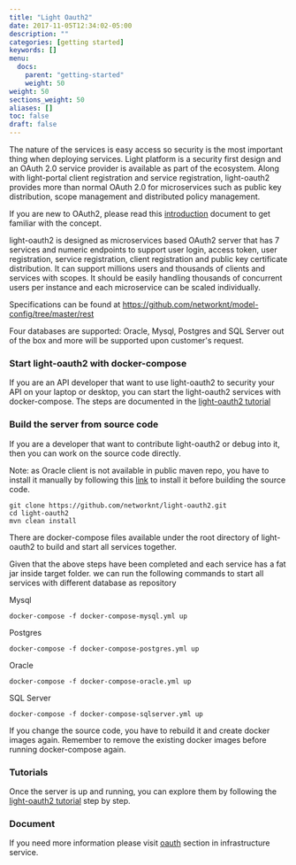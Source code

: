 ```yaml
---
title: "Light Oauth2"
date: 2017-11-05T12:34:02-05:00
description: ""
categories: [getting started]
keywords: []
menu:
  docs:
    parent: "getting-started"
    weight: 50
weight: 50
sections_weight: 50
aliases: []
toc: false
draft: false
---
```


The nature of the services is easy access so security is the most important thing when
deploying services. Light platform is a security first design and an OAuth 2.0 service
provider is available as part of the ecosystem. Along with light-portal client registration
and service registration, light-oauth2 provides more than normal OAuth 2.0 for microservices
such as public key distribution, scope management and distributed policy management.

If you are new to OAuth2, please read this [introduction][] document to get familiar 
with the concept. 

light-oauth2 is designed as microservices based OAuth2 server that has 7 services and 
numeric endpoints to support user login, access token, user registration, service registration, 
client registration and public key certificate distribution. It can support millions users 
and thousands of clients and services with scopes. It should be easily handling 
thousands of concurrent users per instance and each microservice can be scaled individually.

Specifications can be found at https://github.com/networknt/model-config/tree/master/rest

Four databases are supported: Oracle, Mysql, Postgres and SQL Server out of the box and more will be
supported upon customer's request.


### Start light-oauth2 with docker-compose

If you are an API developer that want to use light-oauth2 to security your API on your laptop
or desktop, you can start the light-oauth2 services with docker-compose. The steps are documented
in the [light-oauth2 tutorial][]


### Build the server from source code

If you are a developer that want to contribute light-oauth2 or debug into it, then you can work
on the source code directly. 

Note: as Oracle client is not available in public maven repo, you have to install it manually by
following this [link][] to install it before building the source code.

```
git clone https://github.com/networknt/light-oauth2.git
cd light-oauth2
mvn clean install
```

There are docker-compose files available under the root directory of light-oauth2 to build and 
start all services together. 

Given that the above steps have been completed and each service has a fat jar inside target folder.
we can run the following commands to start all services with different database as repository

Mysql

```
docker-compose -f docker-compose-mysql.yml up
```

Postgres

```
docker-compose -f docker-compose-postgres.yml up
```

Oracle

```
docker-compose -f docker-compose-oracle.yml up
```

SQL Server

```
docker-compose -f docker-compose-sqlserver.yml up
```

If you change the source code, you have to rebuild it and create docker images again. Remember to
remove the existing docker images before running docker-compose again. 

### Tutorials

Once the server is up and running, you can explore them by following the [light-oauth2 tutorial][]
step by step. 

### Document

If you need more information please visit [oauth] section in infrastructure service. 


[introduction]: /service/oauth/introduction/
[link]: https://dimitrisli.wordpress.com/2012/08/09/maven-install-ojdbc6/
[light-oauth2 tutorial]: /tutorial/oauth/
[oauth]: /service/oauth/
